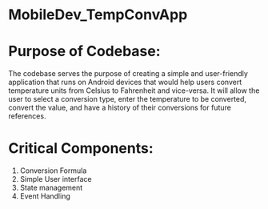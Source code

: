 # MobileDev_TempConvApp

# Purpose of Codebase:
The codebase serves the purpose of creating a simple and user-friendly application that runs on Android devices that would help users convert temperature units from Celsius to Fahrenheit and vice-versa. It will allow the user to select a conversion type, enter the temperature to be converted, convert the value, and have a history of their conversions for future references.

# Critical Components:
1. Conversion Formula
2. Simple User interface
3. State management
4. Event Handling
